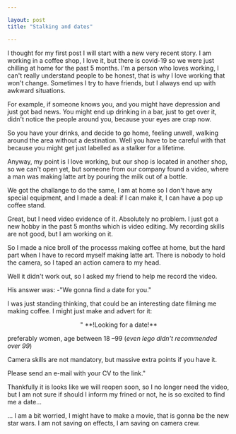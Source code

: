 ```yaml
---

layout: post
title: "Stalking and dates"

---
```



<p>I thought for my first post I will start with a new very recent story. I am working in a coffee shop, I love it, but there is covid-19 so we were just chilling at home for the past 5 months. I&#39;m a person who loves working, I can&#39;t really understand people to be honest, that is why I love working that won&#39;t change. Sometimes I try to have friends, but I always end up with awkward situations.</p>

<p>For example, if someone knows you, and you might have depression and just got bad news. You might end up drinking in a bar, just to get over it, didn&#39;t notice the people around you, because your eyes are crap now.</p>

<p>So you have your drinks, and decide to go home, feeling unwell, walking around the area without a destination. Well you have to be careful with that because you might get just labelled as a stalker for a lifetime.</p>

<p>Anyway, my point is I love working, but our shop is located in another shop, so we can&#39;t open yet, but someone from our company found a video, where a man was making latte art by pouring the milk out of a bottle.</p>

<p>We got the challange to do the same, I am at home so I don&#39;t have any special equipment, and I made a deal: if I can make it, I can have a pop up coffee stand.</p>

Great, but I need video evidence of it. Absolutely no problem. I just got a new hobby in the past 5 months which is video editing. My recording skills are not good, but I am working on it.

So I made a nice broll of the processs making coffee at home, but the hard part when I have to record myself making latte art. There is nobody to hold the camera, so I taped an action camera to my head.

Well it didn&#39;t work out, so I asked my friend to help me record the video.

His answer was: -&quot;We gonna find a date for you.&quot;

I was just standing thinking, that could be an interesting date filming me making coffee. I might just make and advert for it:
<p style="text-align: center">
&quot; **!Looking for a date!**

preferably women, age between 18 –99 (_even lego didn&#39;t recommended over 99_)

Camera skills are not mandatory, but massive extra points if you have it.

Please send an e-mail with your CV to the link.&quot;
</p >
Thankfully it is looks like we will reopen soon, so I no longer need the video, but I am not sure if should I inform my frined or not, he is so excited to find me a date...

… I am a bit worried, I might have to make a movie, that is gonna be the new star wars. I am not saving on effects, I am saving on camera crew.
